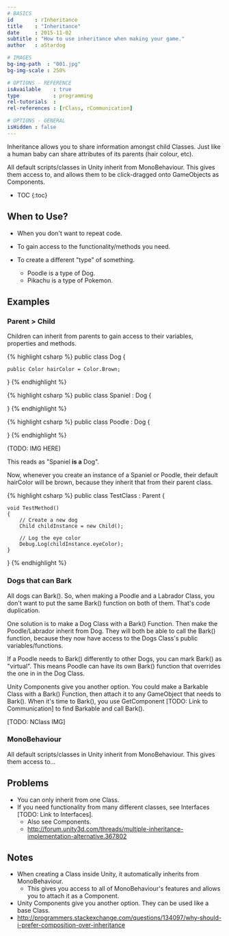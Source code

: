 ```yaml
---
# BASICS
id       : rInheritance
title    : "Inheritance"
date     : 2015-11-02
subtitle : "How to use inheritance when making your game."
author   : aStardog

# IMAGES
bg-img-path  : "001.jpg"
bg-img-scale : 250%

# OPTIONS - REFERENCE
isAvailable    : true
type           : programming
rel-tutorials  : 
rel-references : [rClass, rCommunication]

# OPTIONS - GENERAL
isHidden : false
---
```

Inheritance allows you to share information amongst child Classes. Just like a human baby can share attributes of its parents (hair colour, etc).

All default scripts/classes in Unity inherit from MonoBehaviour. This gives them access to, and allows them to be click-dragged onto GameObjects as Components.

* TOC
{:toc}

## When to Use?

* When you don't want to repeat code.
* To gain access to the functionality/methods you need.

* To create a different "type" of something.
  * Poodle is a type of Dog.
  * Pikachu is a type of Pokemon.

## Examples

### Parent > Child

Children can inherit from parents to gain access to their variables, properties and methods.

{% highlight csharp %}
public class Dog {
    
	public Color hairColor = Color.Brown;
	
}
{% endhighlight %}

{% highlight csharp %}
public class Spaniel : Dog {
    
}
{% endhighlight %}

{% highlight csharp %}
public class Poodle : Dog {
    
}
{% endhighlight %}

(TODO: IMG HERE)

This reads as "Spaniel **is a** Dog".

Now, whenever you create an instance of a Spaniel or Poodle, their default hairColor will be brown, because they inherit that from their parent class.

{% highlight csharp %}
public class TestClass : Parent {
    
	void TestMethod()
	{
		// Create a new dog
		Child childInstance = new Child();
		
		// Log the eye color
		Debug.Log(childInstance.eyeColor);
	}
	
}
{% endhighlight %}



### Dogs that can Bark

All dogs can Bark(). So, when making a Poodle and a Labrador Class, you don't want to put the same Bark() function on both of them. That's code duplication.

One solution is to make a Dog Class with a Bark() Function. Then make the Poodle/Labrador inherit from Dog. They will both be able to call the Bark() function, because they now have access to the Dogs Class's public variables/functions.

If a Poodle needs to Bark() differently to other Dogs, you can mark Bark() as "virtual". This means Poodle can have its own Bark() function that overrides the one in in the Dog Class.

Unity Components give you another option. You could make a Barkable Class with a Bark() Function, then attach it to any GameObject that needs to Bark(). When it's time to Bark(), you use GetComponent [TODO: Link to Communication] to find Barkable and call Bark().

[TODO: NClass IMG]

### MonoBehaviour

All default scripts/classes in Unity inherit from MonoBehaviour. This gives them access to...

## Problems

* You can only inherit from one Class.
* If you need functionality from many different classes, see Interfaces [TODO: Link to Interfaces].
  * Also see Components.
  * http://forum.unity3d.com/threads/multiple-inheritance-implementation-alternative.367802

## Notes

* When creating a Class inside Unity, it automatically inherits from MonoBehaviour.
  * This gives you access to all of MonoBehaviour's features and allows you to attach it as a Component.
* Unity Components give you another option. They can be used like a base Class.
* http://programmers.stackexchange.com/questions/134097/why-should-i-prefer-composition-over-inheritance